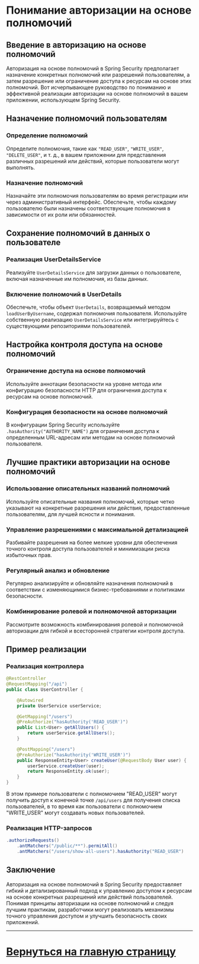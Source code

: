 # Понимание авторизации на основе полномочий

## Введение в авторизацию на основе полномочий

Авторизация на основе полномочий в Spring Security предполагает назначение конкретных полномочий или разрешений пользователям, а затем разрешение или ограничение доступа к ресурсам на основе этих полномочий. Вот исчерпывающее руководство по пониманию и эффективной реализации авторизации на основе полномочий в вашем приложении, использующем Spring Security.

## Назначение полномочий пользователям

### Определение полномочий
Определите полномочия, такие как `"READ_USER"`, `"WRITE_USER"`, `"DELETE_USER"`, и т. д., в вашем приложении для представления различных разрешений или действий, которые пользователи могут выполнять.

### Назначение полномочий
Назначайте эти полномочия пользователям во время регистрации или через административный интерфейс. Обеспечьте, чтобы каждому пользователю были назначены соответствующие полномочия в зависимости от их роли или обязанностей.

## Сохранение полномочий в данных о пользователе

### Реализация UserDetailsService
Реализуйте `UserDetailsService` для загрузки данных о пользователе, включая назначенные им полномочия, из базы данных.

### Включение полномочий в UserDetails
Обеспечьте, чтобы объект `UserDetails`, возвращаемый методом `loadUserByUsername`, содержал полномочия пользователя. Используйте собственную реализацию `UserDetailsService` или интегрируйтесь с существующими репозиториями пользователей.

## Настройка контроля доступа на основе полномочий

### Ограничение доступа на основе полномочий
Используйте аннотации безопасности на уровне метода или конфигурацию безопасности HTTP для ограничения доступа к ресурсам на основе полномочий.

### Конфигурация безопасности на основе полномочий
В конфигурации Spring Security используйте `.hasAuthority("AUTHORITY_NAME")` для ограничения доступа к определенным URL-адресам или методам на основе полномочий пользователя.

## Лучшие практики авторизации на основе полномочий

### Использование описательных названий полномочий
Используйте описательные названия полномочий, которые четко указывают на конкретные разрешения или действия, предоставленные пользователям, для лучшей ясности и понимания.

### Управление разрешениями с максимальной детализацией
Разбивайте разрешения на более мелкие уровни для обеспечения точного контроля доступа пользователей и минимизации риска избыточных прав.

### Регулярный анализ и обновление
Регулярно анализируйте и обновляйте назначения полномочий в соответствии с изменяющимися бизнес-требованиями и политиками безопасности.

### Комбинирование ролевой и полномочной авторизации
Рассмотрите возможность комбинирования ролевой и полномочной авторизации для гибкой и всесторонней стратегии контроля доступа.

## Пример реализации

### Реализация контроллера
```java
@RestController
@RequestMapping("/api")
public class UserController {

    @Autowired
    private UserService userService;

    @GetMapping("/users")
    @PreAuthorize("hasAuthority('READ_USER')")
    public List<User> getAllUsers() {
        return userService.getAllUsers();
    }

    @PostMapping("/users")
    @PreAuthorize("hasAuthority('WRITE_USER')")
    public ResponseEntity<User> createUser(@RequestBody User user) {
        userService.createUser(user);
        return ResponseEntity.ok(user);
    }
}
```

В этом примере пользователи с полномочием "READ_USER" могут получить доступ к конечной точке `/api/users` для получения списка пользователей, в то время как пользователи с полномочием "WRITE_USER" могут создавать новых пользователей.

### Реализация HTTP-запросов
  ```java
  .authorizeRequests()
      .antMatchers("/public/**").permitAll()
      .antMatchers("/users/show-all-users").hasAuthority("READ_USER")
  ```

## Заключение

Авторизация на основе полномочий в Spring Security предоставляет гибкий и детализированный подход к управлению доступом к ресурсам на основе конкретных разрешений или действий пользователей. Понимая принципы авторизации на основе полномочий и следуя лучшим практикам, разработчики могут реализовать механизмы точного управления доступом и улучшить безопасность своих приложений.

---

# [Вернуться на главную страницу](../references.md)